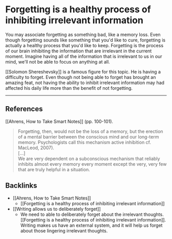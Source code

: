 # Forgetting is a healthy process of inhibiting irrelevant information
You may associate forgetting as something bad, like a memory loss. Even though forgetting sounds like something that you'd like to cure, forgetting is actually a healthy process that you'd like to keep. Forgetting is the process of our brain inhibiting the information that are irrelevant in the current moment. Imagine having all of the information that is irrelevant to us in our mind, we'll not be able to focus on anything at all.

[[Solomon Shereshevsky]] is a famous figure for this topic. He is having a difficulty to forget. Even though not being able to forget has brought an amazing feat, not having the ability to inhibit irrelevant information may had affected his daily life more than the benefit of not forgetting.

---
## References
[[Ahrens, How to Take Smart Notes]] (pp. 100-101).
> Forgetting, then, would not be the loss of a memory, but the erection of a mental barrier between the conscious mind and our long-term memory. Psychologists call this mechanism active inhibition cf. MacLeod, 2007).  
> [...]  
> We are very dependent on a subconscious mechanism that reliably inhibits almost every memory every moment except the very, very few that are truly helpful in a situation.

## Backlinks
* [[Ahrens, How to Take Smart Notes]]
	* [[Forgetting is a healthy process of inhibiting irrelevant information]]
* [[Writing allows us to deliberately forget]]
	* We need to able to deliberately forget about the irrelevant thoughts. [[Forgetting is a healthy process of inhibiting irrelevant information]]. Writing makes us have an external system, and it will help us forget about those lingering irrelevant thoughts.

<!-- #evergreen #memory -->

<!-- {BearID:7F1DDFC8-1407-482E-961B-C44634D1AFE6-44697-000027EDBFD7E457} -->
